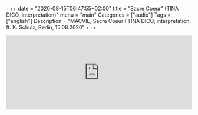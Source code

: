 
+++
date = "2020-08-15T06:47:55+02:00"
title = "Sacre Coeur" (TINA DICO, interpretation)"
menu = "main"
Categories = ["audio"]
Tags = ["english"]
Description = "MACVIE, Sacre Coeur  ǀ  TINA DICO, interpretation, ft. K. Schulz, Berlin, 15.08.2020"
+++


<iframe width="100%" height="200" scrolling="no" frameborder="no" allow="autoplay" src="https://w.soundcloud.com/player/?url=https%3A//api.soundcloud.com/tracks/877128031&color=%23e30096&auto_play=false&hide_related=false&show_comments=true&show_user=true&show_reposts=false&show_teaser=true&visual=true"></iframe> 

